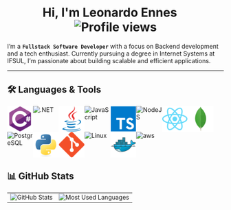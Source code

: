 <h1 align="center">
  Hi, I'm Leonardo Ennes  
  <img >
  &nbsp;&nbsp;
  <img width="100rem" src="https://komarev.com/ghpvc/?username=LeonardoEnnes&color=111111&style=flat-square" alt="Profile views" />
</h1>

I’m a **`Fullstack Software Developer`**  with a focus on Backend development and a tech enthusiast. Currently pursuing a degree in Internet Systems at IFSUL, I’m passionate about building scalable and efficient applications.  

---

## 🛠️ Languages & Tools  

<img align="left" alt="C#" width="60px" src="https://github.com/devicons/devicon/blob/v2.16.0/icons/csharp/csharp-original.svg"/>  
<img align="left" alt=".NET" width="60px" src="https://upload.wikimedia.org/wikipedia/commons/thumb/7/7d/Microsoft_.NET_logo.svg/456px-Microsoft_.NET_logo.svg.png"/>  
<img align="left" alt="Java" width="60px" src="https://github.com/devicons/devicon/blob/master/icons/java/java-original.svg"/>  
<img align="left" alt="JavaScript" width="60px" src="https://cdn.jsdelivr.net/gh/devicons/devicon@latest/icons/javascript/javascript-original.svg"/>  
<img align="left" alt="TypeScript" width="60px" src="https://github.com/devicons/devicon/blob/v2.16.0/icons/typescript/typescript-plain.svg"/>  
<img align="left" alt="NodeJS" width="60px" src="https://cdn.jsdelivr.net/gh/devicons/devicon@latest/icons/nodejs/nodejs-original-wordmark.svg"/>  
<img align="left" alt="React" width="60px" src="https://github.com/devicons/devicon/blob/v2.16.0/icons/react/react-original.svg"/>  
<img align="left" alt="MongoDB" width="60px" src="https://github.com/devicons/devicon/blob/v2.16.0/icons/mongodb/mongodb-original.svg"/>  
<img align="left" alt="PostgreSQL" width="60px" src="https://cdn.jsdelivr.net/gh/devicons/devicon@latest/icons/postgresql/postgresql-original.svg"/>  
<img align="left" alt="Python" width="60px" src="https://github.com/devicons/devicon/blob/v2.16.0/icons/python/python-original.svg"/>  
<img align="left" alt="Git" width="60px" src="https://github.com/devicons/devicon/blob/v2.16.0/icons/git/git-original.svg"/>  
<img align="left" alt="Linux" width="60px" src="https://cdn.jsdelivr.net/gh/devicons/devicon@latest/icons/linux/linux-original.svg"/>  
<img align="left" alt="Docker" width="60px" src="https://github.com/devicons/devicon/blob/v2.16.0/icons/docker/docker-original.svg"/>    
<img align="left" alt="aws" width="60px" src="https://cdn.jsdelivr.net/gh/devicons/devicon@latest/icons/amazonwebservices/amazonwebservices-original-wordmark.svg"/>

<br clear="left"/>  

## 📊 GitHub Stats  

<center>
  <table>
    <tr>
        <td> <img height="180rem" width="500rem" alt="GitHub Stats" src="https://github-readme-stats.vercel.app/api?username=LeonardoEnnes&hide=stars&show_icons=true&theme=shadow_blue&include_all_commits=false"/> </td>
        <td> <img height="180rem" width="500rem" alt="Most Used Languages" src="https://github-readme-stats.vercel.app/api/top-langs/?username=LeonardoEnnes&layout=compact&theme=shadow_blue"/> </td>
    </tr>
  </table>
</center>

